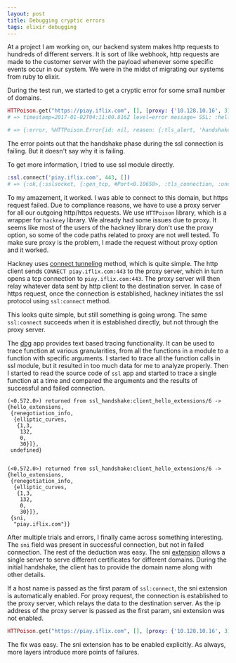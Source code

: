 ```yaml
---
layout: post
title: Debugging cryptic errors
tags: elixir debugging
---
```


At a project I am working on, our backend system makes http requests
to hundreds of different servers. It is sort of like webhook, http
requests are made to the customer server with the payload whenever
some specific events occur in our system. We were in the midst of
migrating our systems from ruby to elixir.

During the test run, we started to get a cryptic error for some small
number of domains.

```elixir
HTTPoison.get("https://piay.iflix.com", [], [proxy: {'10.128.10.16', 3128}])
# => timestamp=2017-01-02T04:11:00.816Z level=error message= SSL: :hello:ssl_alert.erl:88:Fatal error: handshake failure

# => {:error, %HTTPoison.Error{id: nil, reason: {:tls_alert, 'handshake failure'}}}
```

The error points out that the handshake phase during the ssl
connection is failing. But it doesn't say why it is failing.

To get more information, I tried to use ssl module directly.

```elixir
:ssl.connect('piay.iflix.com', 443, [])
# => {:ok,{:sslsocket, {:gen_tcp, #Port<0.10658>, :tls_connection, :undefined}, #PID<0.325.0>}}
```

To my amazement, it worked. I was able to connect to this domain, but
https request failed. Due to compliance reasons, we have to use a
proxy server for all our outgoing http/https requests. We use
`HTTPoison` library, which is a wrapper for `hackney` library. We
already had some issues due to proxy. It seems like most of the users
of the hackney library don't use the proxy option, so some of the code
paths related to proxy are not well tested. To make sure proxy is the
problem, I made the request without proxy option and it worked.

Hackney uses
[connect tunneling](https://en.wikipedia.org/wiki/HTTP_tunnel#HTTP_CONNECT_tunneling)
method, which is quite simple. The http client sends `CONNECT
piay.iflix.com:443` to the proxy server, which in turn opens a tcp
connection to `piay.iflix.com:443`. The proxy server will then relay
whatever data sent by http client to the destination server. In case
of https request, once the connection is established, hackney
initiates the ssl protocol using `ssl:connect` method.

This looks quite simple, but still something is going wrong. The same
`ssl:connect` succeeds when it is established directly, but not
through the proxy server.

The [dbg](http://erlang.org/doc/man/dbg.html) app provides text based
tracing functionality. It can be used to trace function at various
granularities, from all the functions in a module to a function with
specific arguments. I started to trace all the function calls in ssl
module, but it resulted in too much data for me to analyze
properly. Then I started to read the source code of `ssl` app and
started to trace a single function at a time and compared the
arguments and the results of successful and failed connection.

```plain
(<0.572.0>) returned from ssl_handshake:client_hello_extensions/6 -> 
{hello_extensions,
 {renegotiation_info,
  {elliptic_curves,
   {1,3,
    132,
    0,
    30}]},
 undefined}


(<0.572.0>) returned from ssl_handshake:client_hello_extensions/6 -> 
{hello_extensions,
 {renegotiation_info,
  {elliptic_curves,
   {1,3,
    132,
    0,
    30}]},
 {sni,
  "piay.iflix.com"}}
```

After multiple trials and errors, I finally came across something
interesting. The `sni` field was present in successful connection, but
not in failed connection. The rest of the deduction was easy. The sni
[extension](https://en.wikipedia.org/wiki/Server_Name_Indication)
allows a single server to serve different certificates for different
domains. During the initial handshake, the client has to provide the
domain name along with other details.

If a host name is passed as the first param of `ssl:connect`, the sni
extension is automatically enabled. For proxy request, the connection
is established to the proxy server, which relays the data to the
destination server. As the ip address of the proxy server is passed as
the first param, sni extension was not enabled.

```elixir
HTTPoison.get("https://piay.iflix.com", [], [proxy: {'10.128.10.16', 3128}, ssl: [server_name_indication: 'piay.iflix.com']])
```
The fix was easy. The sni extension has to be enabled explicitly. As
always, more layers introduce more points of failures.
